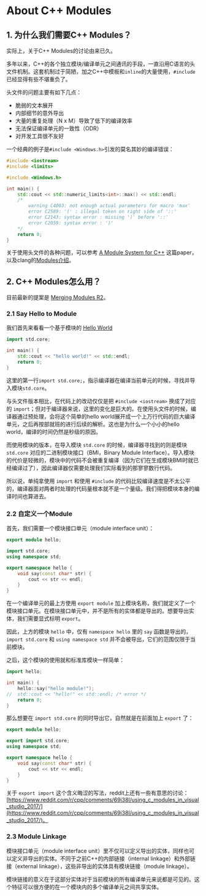 # About C++ Modules
 
## 1. 为什么我们需要C++ Modules？

实际上，关于C++ Modules的讨论由来已久。  
 
多年以来，C++的各个独立模块/编译单元之间通讯的手段，一直沿用C语言的头文件机制。这套机制过于简陋，加之C++中模板和`inline`的大量使用，`#include`已经显得有些不堪重负了。  
 
头文件的问题主要有如下几点：  
 
 * 脆弱的文本展开
 * 内部细节的意外导出
 * 大量的重复处理（N x M）导致了低下的编译效率
 * 无法保证编译单元的一致性（ODR）
 * 对开发工具很不友好
 
一个经典的例子是`#include <Windows.h>`引发的莫名其妙的编译错误：  

```c++
#include <iostream>
#include <limits>

#include <Windows.h>

int main() {
    std::cout << std::numeric_limits<int>::max() << std::endl;
    /*
        warning C4003: not enough actual parameters for macro 'max'
        error C2589: '(' : illegal token on right side of '::'
        error C2143: syntax error : missing ')' before '::'
        error C2059: syntax error : ')'
    */
    return 0;
}
```
 
关于使用头文件的各种问题，可以参考 [A Module System for C++](http://www.open-std.org/jtc1/sc22/wg21/docs/papers/2016/p0142r0.pdf) 这篇paper，以及clang的[Modules介绍](https://clang.llvm.org/docs/Modules.html)。

## 2. C++ Modules怎么用？

目前最新的提案是 [Merging Modules R2](http://www.open-std.org/jtc1/sc22/wg21/docs/papers/2018/p1103r2.pdf)。  
 
### 2.1 Say Hello to Module

我们首先来看看一个基于模块的 [Hello World](codes/msvc/01.hello_world/main.cpp)

```c++
import std.core;

int main() {
    std::cout << "hello world!" << std::endl;
    return 0;
}
```

这里的第一行`import std.core;`，指示编译器在编译当前单元的时候，寻找并导入模块`std.core`。  
 
与头文件版本相比，在代码上的改动仅仅是把 `#include <iostream>` 换成了对应的 `import`；但对于编译器来说，这里的变化是巨大的。在使用头文件的时候，编译器通过预处理，会将这个简单的hello world展开成一个上万行代码的巨大编译单元，之后再按部就班的进行后续的解析。这也是为什么一个小小的hello world，编译的时间仍然是秒级的原因。
 
而使用模块的版本，在导入模块 `std.core` 的时候，编译器寻找到的则是模块 `std.core` 对应的二进制模块接口（BMI，Binary Module Interface）。导入模块的代价是轻微的，模块中的代码不会被重复编译（因为它们在生成模块BMI时就已经编译过了），因此编译器仅需要处理我们实际看到的那寥寥数行代码。

所以说，单纯拿使用 `import` 和使用 `#include` 的代码比较编译速度是不太公平的，编译器面对两者时处理的代码量根本就不是一个量级。我们得把模块本身的编译时间也算进去。

### 2.2 自定义一个Module

首先，我们需要一个模块接口单元（module interface unit）：

```c++
export module hello;

import std.core;
using namespace std;

export namespace hello {
    void say(const char* str) {
        cout << str << endl;
    }
}
```

在一个编译单元的最上方使用 `export module` 加上模块名称，我们就定义了一个模块接口单元。在模块接口单元中，并不是所有的实体都是导出的。想要导出实体，我们需要显式标明 `export`。  
 
因此，上方的模块 `hello` 中，仅有 `namespace hello` 里的 `say` 函数是导出的， `import std.core` 和 `using namespace std` 并不会被导出，它们的范围仅限于当前模块。  
 
之后，这个模块的使用就和标准库模块一样简单：  

```c++
import hello;

int main() {
    hello::say("hello module!");
//  std::cout << "hello!" << std::endl; /* error */
    return 0;
}
```

那么想要在 `import std.core` 的同时导出它，自然就是在前面加上 `export` 了：

```c++
export module hello;

export import std.core;
using namespace std;

export namespace hello {
    void say(const char* str) {
        cout << str << endl;
    }
}
```

关于 `export import` 这个含义晦涩的写法，reddit上还有一些有意思的讨论：[https://www.reddit.com/r/cpp/comments/69i38l/using_c_modules_in_visual_studio_2017/](https://www.reddit.com/r/cpp/comments/69i38l/using_c_modules_in_visual_studio_2017/)。

### 2.3 Module Linkage

模块接口单元（module interface unit）里不仅可以定义导出的实体，同样也可以定义非导出的实体。不同于之前C++的内部链接（internal linkage）和外部链接（external linkage），这些非导出的实体具有模块链接（module linkage）。  
 
模块链接的意义在于这部分实体对于当前模块的所有编译单元来说都是可见的。这个特征可以很方便的在一个模块内的多个编译单元之间共享实体。